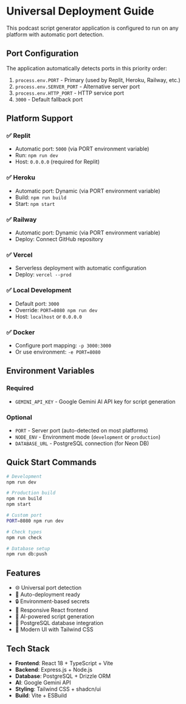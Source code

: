 # Universal Deployment Guide

This podcast script generator application is configured to run on any platform with automatic port detection.

## Port Configuration

The application automatically detects ports in this priority order:

1. `process.env.PORT` - Primary (used by Replit, Heroku, Railway, etc.)
2. `process.env.SERVER_PORT` - Alternative server port
3. `process.env.HTTP_PORT` - HTTP service port
4. `3000` - Default fallback port

## Platform Support

### ✅ Replit
- Automatic port: `5000` (via PORT environment variable)
- Run: `npm run dev`
- Host: `0.0.0.0` (required for Replit)

### ✅ Heroku
- Automatic port: Dynamic (via PORT environment variable)
- Build: `npm run build`
- Start: `npm start`

### ✅ Railway
- Automatic port: Dynamic (via PORT environment variable)
- Deploy: Connect GitHub repository

### ✅ Vercel
- Serverless deployment with automatic configuration
- Deploy: `vercel --prod`

### ✅ Local Development
- Default port: `3000`
- Override: `PORT=8080 npm run dev`
- Host: `localhost` or `0.0.0.0`

### ✅ Docker
- Configure port mapping: `-p 3000:3000`
- Or use environment: `-e PORT=8080`

## Environment Variables

### Required
- `GEMINI_API_KEY` - Google Gemini AI API key for script generation

### Optional
- `PORT` - Server port (auto-detected on most platforms)
- `NODE_ENV` - Environment mode (`development` or `production`)
- `DATABASE_URL` - PostgreSQL connection (for Neon DB)

## Quick Start Commands

```bash
# Development
npm run dev

# Production build
npm run build
npm start

# Custom port
PORT=8080 npm run dev

# Check types
npm run check

# Database setup
npm run db:push
```

## Features

- 🌐 Universal port detection
- 🚀 Auto-deployment ready
- 🔒 Environment-based secrets
- 📱 Responsive React frontend
- 🤖 AI-powered script generation
- 💾 PostgreSQL database integration
- 🎨 Modern UI with Tailwind CSS

## Tech Stack

- **Frontend**: React 18 + TypeScript + Vite
- **Backend**: Express.js + Node.js
- **Database**: PostgreSQL + Drizzle ORM
- **AI**: Google Gemini API
- **Styling**: Tailwind CSS + shadcn/ui
- **Build**: Vite + ESBuild